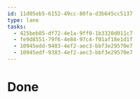 ```yaml
---
id: 11d05eb5-6152-49cc-80fa-d3b645cc5137
type: lane
tasks:
  - 425beb85-df72-4e1a-9ff0-1b3320d011c7
  - fe9d8551-79f6-4e84-97c4-f01af18e1d1f
  - 10945edd-9483-4ef2-aec3-bbf3e29570e7
  - 10945edf-9383-4ef2-aec3-bbf3e29570e7
---
```


# Done
